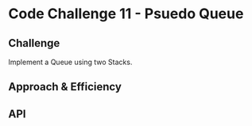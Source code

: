 # Code Challenge 11 - Psuedo Queue

## Challenge

Implement a Queue using two Stacks.

## Approach & Efficiency
<!-- What approach did you take? Why? What is the Big O space/time for this approach? -->

## API
<!-- Description of each method publicly available in each of your trees -->